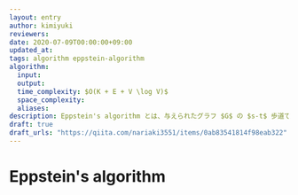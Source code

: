 ```yaml
---
layout: entry
author: kimiyuki
reviewers:
date: 2020-07-09T00:00:00+09:00
updated_at:
tags: algorithm eppstein-algorithm
algorithm:
  input:
  output:
  time_complexity: $O(K + E + V \log V)$
  space_complexity:
  aliases:
description: Eppstein's algorithm とは、与えられたグラフ $G$ の $s-t$ 歩道であって $K$ 番目に短いものを $O(K + E + V \log V)$ で求めるアルゴリズムである。
draft: true
draft_urls: "https://qiita.com/nariaki3551/items/0ab83541814f98eab322"
---
```


# Eppstein's algorithm
